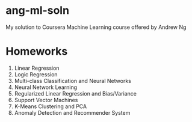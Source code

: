 # ang-ml-soln
My solution to Coursera Machine Learning course offered by Andrew Ng

# Homeworks

1. Linear Regression
1. Logic Regression
1. Multi-class Classification and Neural Networks
1. Neural Network Learning
1. Regularized Linear Regression and Bias/Variance
1. Support Vector Machines
1. K-Means Clustering and PCA
1. Anomaly Detection and Recommender System